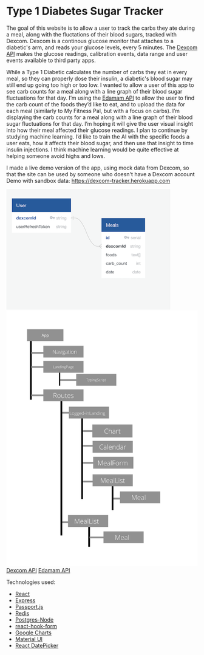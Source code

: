 # Type 1 Diabetes Sugar Tracker

The goal of this website is to allow a user to track the carbs they ate during a meal, along with the fluctations of their blood sugars, tracked with
Dexcom. Dexcom is a continous glucose monitor that attaches to a diabetic's arm, and reads your glucose levels, every 5 minutes. The [Dexcom API](https://developer.dexcom.com) makes the glucose readings, calibration events, data range and user events available to third party apps.

While a Type 1 Diabetic calculates the number of carbs they eat in every meal, so they can properly dose their insulin, a diabetic's blood sugar may still end up going too high or too low. I wanted to allow a user of this app to see carb counts for a meal along with a line graph of their blood sugar fluctuations for that day. I’m using the [Edamam API](https://developer.edamam.com/) to allow the user to find the carb count of the foods they’d like to eat, and to upload the data for each meal (similarly to My Fitness Pal, but with a focus on carbs). I’m displaying the carb counts for a meal along with a line graph of their blood sugar fluctuations for that day. I’m hoping it will give the user visual insight into how their meal affected their glucose readings. I plan to continue by studying machine learning. I’d like to train the AI with the specific foods a user eats, how it affects their blood sugar, and then use that insight to time insulin injections. I think machine learning would be quite effective at helping someone avoid highs and lows.

I made a live demo version of the app, using mock data from Dexcom, so that the site can be used by someone who doesn't have a Dexcom account
Demo with sandbox data: https://dexcom-tracker.herokuapp.com

![Image of schema](https://github.com/eaquin1/dexcom-project/blob/master/public/img/schema.png)
![Image of components](https://github.com/eaquin1/dexcom-project/blob/master/public/img/App.jpg)
[Dexcom API](https://developer.dexcom.com/)
[Edamam API](https://developer.edamam.com/)

Technologies used:

-   [React](https://reactjs.org/)
-   [Express](https://expressjs.com/)
-   [Passport.js](http://www.passportjs.org)
-   [Redis](https://redis.io/)
-   [Postgres-Node](https://node-postgres.com/)
-   [react-hook-form](https://react-hook-form.com/)
-   [Google Charts](https://developers.google.com/chart/interactive/docs)
-   [Material UI](https://material-ui.com/)
-   [React DatePicker](https://reactdatepicker.com/)
